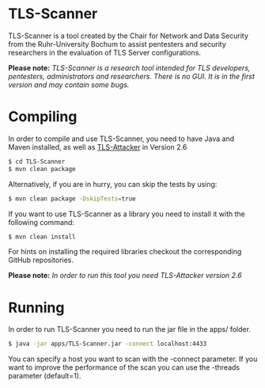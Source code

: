 # TLS-Scanner
TLS-Scanner is a tool created by the Chair for Network and Data Security from the Ruhr-University Bochum to assist pentesters and security researchers in the evaluation of TLS Server configurations. 

**Please note:**  *TLS-Scanner is a research tool intended for TLS developers, pentesters, administrators and researchers. There is no GUI. It is in the first version and may contain some bugs.*

# Compiling
In order to compile and use TLS-Scanner, you need to have Java and Maven installed, as well as [TLS-Attacker](https://github.com/RUB-NDS/TLS-Attacker) in Version 2.6
 
```bash
$ cd TLS-Scanner
$ mvn clean package

```
Alternatively, if you are in hurry, you can skip the tests by using:
```bash
$ mvn clean package -DskipTests=true
```

If you want to use TLS-Scanner as a library you need to install it with the following command:
```bash
$ mvn clean install
```

For hints on installing the required libraries checkout the corresponding GitHub repositories.

**Please note:**  *In order to run this tool you need TLS-Attacker version 2.6*

# Running
In order to run TLS-Scanner you need to run the jar file in the apps/ folder.

```bash
$ java -jar apps/TLS-Scanner.jar -connect localhost:4433
```

You can specify a host you want to scan with the -connect parameter. If you want to improve the performance of the scan you can use the -threads parameter (default=1).
